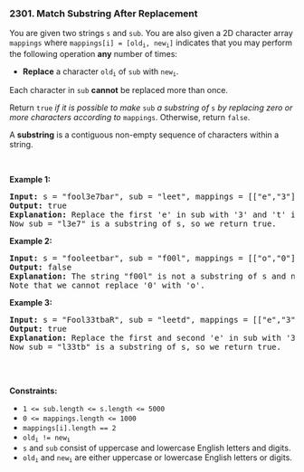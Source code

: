 <h3 align="left"> 2301. Match Substring After Replacement</h3>
<div><p>You are given two strings <code>s</code> and <code>sub</code>. You are also given a 2D character array <code>mappings</code> where <code>mappings[i] = [old<sub>i</sub>, new<sub>i</sub>]</code> indicates that you may perform the following operation <strong>any</strong> number of times:</p>

<ul>
	<li><strong>Replace</strong> a character <code>old<sub>i</sub></code> of <code>sub</code> with <code>new<sub>i</sub></code>.</li>
</ul>

<p>Each character in <code>sub</code> <strong>cannot</strong> be replaced more than once.</p>

<p>Return <code>true</code><em> if it is possible to make </em><code>sub</code><em> a substring of </em><code>s</code><em> by replacing zero or more characters according to </em><code>mappings</code>. Otherwise, return <code>false</code>.</p>

<p>A <strong>substring</strong> is a contiguous non-empty sequence of characters within a string.</p>

<p>&nbsp;</p>
<p><strong>Example 1:</strong></p>

<pre><strong>Input:</strong> s = "fool3e7bar", sub = "leet", mappings = [["e","3"],["t","7"],["t","8"]]
<strong>Output:</strong> true
<strong>Explanation:</strong> Replace the first 'e' in sub with '3' and 't' in sub with '7'.
Now sub = "l3e7" is a substring of s, so we return true.</pre>

<p><strong>Example 2:</strong></p>

<pre><strong>Input:</strong> s = "fooleetbar", sub = "f00l", mappings = [["o","0"]]
<strong>Output:</strong> false
<strong>Explanation:</strong> The string "f00l" is not a substring of s and no replacements can be made.
Note that we cannot replace '0' with 'o'.
</pre>

<p><strong>Example 3:</strong></p>

<pre><strong>Input:</strong> s = "Fool33tbaR", sub = "leetd", mappings = [["e","3"],["t","7"],["t","8"],["d","b"],["p","b"]]
<strong>Output:</strong> true
<strong>Explanation:</strong> Replace the first and second 'e' in sub with '3' and 'd' in sub with 'b'.
Now sub = "l33tb" is a substring of s, so we return true.

</pre>

<p>&nbsp;</p>
<p><strong>Constraints:</strong></p>

<ul>
	<li><code>1 &lt;= sub.length &lt;= s.length &lt;= 5000</code></li>
	<li><code>0 &lt;= mappings.length &lt;= 1000</code></li>
	<li><code>mappings[i].length == 2</code></li>
	<li><code>old<sub>i</sub> != new<sub>i</sub></code></li>
	<li><code>s</code> and <code>sub</code> consist of uppercase and lowercase English letters and digits.</li>
	<li><code>old<sub>i</sub></code> and <code>new<sub>i</sub></code> are either uppercase or lowercase English letters or digits.</li>
</ul>
</div>